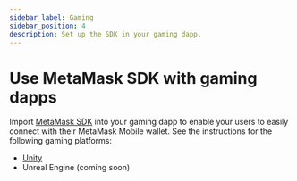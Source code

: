 ```yaml
---
sidebar_label: Gaming
sidebar_position: 4
description: Set up the SDK in your gaming dapp.
---
```


# Use MetaMask SDK with gaming dapps

Import [MetaMask SDK](../../concepts/about-sdk.md) into your gaming dapp to enable your users
to easily connect with their MetaMask Mobile wallet.
See the instructions for the following gaming platforms:

- [Unity](unity.md)
- Unreal Engine (coming soon)
